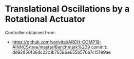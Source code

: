 # Translational Oscillations by a Rotational Actuator

Controller obtained from:
- https://github.com/verivital/ARCH-COMP19-AINNCS/tree/master/Benchmark%209 commit: dd92850f36dc22c1b76596e655b576a7c15199ae
